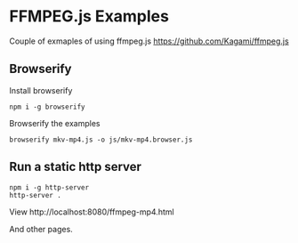 # FFMPEG.js Examples

Couple of exmaples of using ffmpeg.js 
https://github.com/Kagami/ffmpeg.js

## Browserify 

Install browserify 

```
npm i -g browserify 
```

Browserify the examples

```
browserify mkv-mp4.js -o js/mkv-mp4.browser.js 
```

## Run a static http server

```
npm i -g http-server
http-server .
```

View http://localhost:8080/ffmpeg-mp4.html

And other pages. 